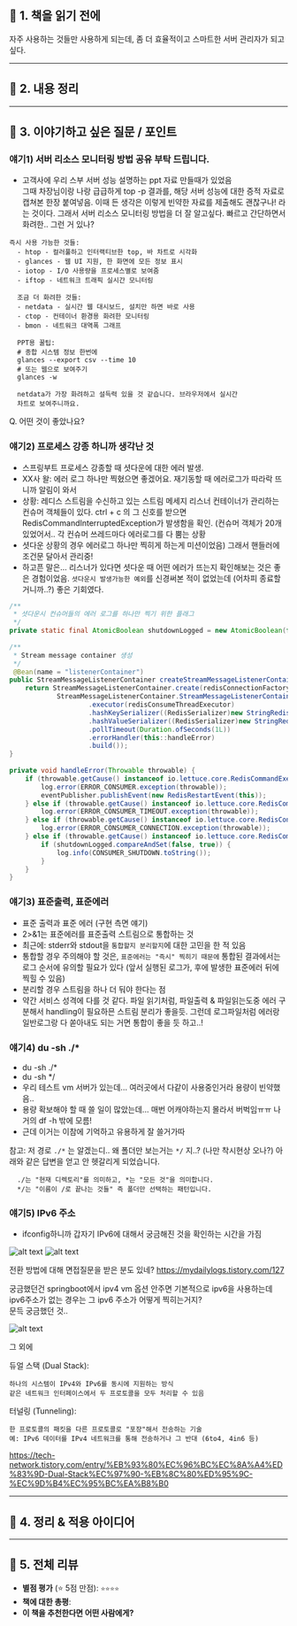 

## 🧠 1. 책을 읽기 전에
자주 사용하는 것들만 사용하게 되는데, 
좀 더 효율적이고 스마트한 서버 관리자가 되고 싶다. 

---

## 📂 2. 내용 정리 



---

## 💬 3. 이야기하고 싶은 질문 / 포인트



### 얘기1) 서버 리소스 모니터링 방법 공유 부탁 드립니다.
- 고객사에 우리 스부 서버 성능 설명하는 ppt 자료 만들때가 있었음  
  그때 차장님이랑 나랑 급급하게 top -p <PID> 결과를, 해당 서버 성능에 대한 증적 자료로 캡쳐본 한장 붙여넣음.  이때 든 생각은 이렇게 빈약한 자료를 제출해도 괜찮구나! 라는 것이다. 그래서 서버 리소스 모니터링 방법을 더 잘 알고싶다. 빠르고 간단하면서 화려한.. 그런 거 있나? 

```
즉시 사용 가능한 것들:
  - htop - 컬러풀하고 인터랙티브한 top, 바 차트로 시각화
  - glances - 웹 UI 지원, 한 화면에 모든 정보 표시
  - iotop - I/O 사용량을 프로세스별로 보여줌
  - iftop - 네트워크 트래픽 실시간 모니터링

  조금 더 화려한 것들:
  - netdata - 실시간 웹 대시보드, 설치만 하면 바로 사용
  - ctop - 컨테이너 환경용 화려한 모니터링
  - bmon - 네트워크 대역폭 그래프

  PPT용 꿀팁:
  # 종합 시스템 정보 한번에
  glances --export csv --time 10
  # 또는 웹으로 보여주기
  glances -w

  netdata가 가장 화려하고 설득력 있을 것 같습니다. 브라우저에서 실시간
  차트로 보여주니까요.
```
Q. 어떤 것이 좋았나요? 


### 얘기2) 프로세스 강종 하니까 생각난 것
- 스프링부트 프로세스 강종할 때 셧다운에 대한 에러 발생. 
- XX사 왈: 에러 로그 하나만 찍혔으면 좋겠어요. 재기동할 때 에러로그가 따라락 뜨니까 알림이 와서
- 상황: 레디스 스트림을 수신하고 있는 스트림 메세지 리스너 컨테이너가 관리하는 컨슈머 객체들이 있다. ctrl + c 의 그 신호를 받으면 RedisCommandInterruptedException가 발생함을 확인. (컨슈머 객체가 20개 있었어서.. 각 컨슈머 쓰레드마다 에러로그를 다 뿜는 상황 
- 셧다운 상황의 경우 에러로그 하나만 찍히게 하는게 미션이었음) 그래서 핸들러에 조건문 달아서 관리중!
- 하고픈 말은... 리스너가 있다면 셧다운 때 어떤 에러가 뜨는지 확인해보는 것은 좋은 경험이었음. `셧다운시 발생가능한 예외`를 신경써본 적이 없었는데 (어차피 종료할거니까..?) 좋은 기회였다.


```java
/**  
 * 셧다운시 컨슈머들의 에러 로그를 하나만 찍기 위한 플래그  
 */  
private static final AtomicBoolean shutdownLogged = new AtomicBoolean(false);  
  
/**  
 * Stream message container 생성  
 */
 @Bean(name = "listenerContainer")  
public StreamMessageListenerContainer createStreamMessageListenerContainer() {  
    return StreamMessageListenerContainer.create(redisConnectionFactory,  
            StreamMessageListenerContainer.StreamMessageListenerContainerOptions.builder()  
                    .executor(redisConsumeThreadExecutor)  
                    .hashKeySerializer((RedisSerializer)new StringRedisSerializer(StandardCharsets.UTF_8))  
                    .hashValueSerializer((RedisSerializer)new StringRedisSerializer(StandardCharsets.UTF_8))  
                    .pollTimeout(Duration.ofSeconds(1L))  
                    .errorHandler(this::handleError)  
                    .build());  
}  
  
private void handleError(Throwable throwable) {  
    if (throwable.getCause() instanceof io.lettuce.core.RedisCommandExecutionException) {  
        log.error(ERROR_CONSUMER.exception(throwable));  
        eventPublisher.publishEvent(new RedisRestartEvent(this));  
    } else if (throwable.getCause() instanceof io.lettuce.core.RedisCommandTimeoutException) {  
        log.error(ERROR_CONSUMER_TIMEOUT.exception(throwable));  
    } else if (throwable.getCause() instanceof io.lettuce.core.RedisConnectionException) {  
        log.error(ERROR_CONSUMER_CONNECTION.exception(throwable));  
    } else if (throwable.getCause() instanceof io.lettuce.core.RedisCommandInterruptedException){   // here!!
        if (shutdownLogged.compareAndSet(false, true)) {  
            log.info(CONSUMER_SHUTDOWN.toString());  
        }  
    }  
}
```

### 얘기3) 표준출력, 표준에러
- 표준 출력과 표준 에러 (구현 측면 얘기)
- 2>&1는 표준에러를 표준출력 스트림으로 통합하는 것
- 최근에: stderr와 stdout을 `통합할지 분리할지`에 대한 고민을 한 적 있음
- 통합할 경우 주의해야 할 것은, `표준에러는 "즉시" 찍히기 때문에` 통합된 결과에서는 로그 순서에 유의할 필요가 있다 (앞서 실행된 로그가, 후에 발생한 표준에러 뒤에 찍힐 수 있음) 
- 분리할 경우 스트림을 하나 더 둬야 한다는 점
- 약간 서비스 성격에 다를 것 같다. 파일 읽기처럼, 파일출력 & 파일읽는도중 에러 구분해서 handling이 필요하믄 스트림 분리가 좋을듯. 그런데 로그파일처럼 에러랑 일반로그랑 다 쏟아내도 되는 거면 통합이 좋을 듯 하고..!

### 얘기4) du -sh ./*
- du -sh ./*
- du -sh */
- 우리 테스트 vm 서버가 있는데... 여러곳에서 다같이 사용중인거라 용량이 빈약했음.. 
- 용량 확보해야 할 때 쓸 일이 많았는데... 매번 어캐야하는지 몰라서 버벅임ㅠㅠ 나 거의 df -h 밖에 모름!
- 근데 이거는 이참에 기억하고 유용하게 잘 쓸거가따

참고: 
저 경로 `./*` 는 알겠는디.. 왜 폴더만 보는거는 `*/`  지..? (나만 착시현상 오나?)
아래와 같은 답변을 얻고 안 헷갈리게 되었습니다.
```
  ./는 "현재 디렉토리"를 의미하고, *는 "모든 것"을 의미합니다.
  */는 "이름이 /로 끝나는 것들" 즉 폴더만 선택하는 패턴입니다.
```


### 얘기5) IPv6 주소
- ifconfig하니까 갑자기 IPv6에 대해서 궁금해진 것을 확인하는 시간을 가짐

![alt text](./images/9-2.png)
![alt text](./images/9-1.png)

전환 방법에 대해 면접질문을 받은 분도 있네? 
https://mydailylogs.tistory.com/127

궁금했던건 springboot에서 ipv4 vm 옵션 안주면 기본적으로 ipv6을 사용하는데  
ipv6주소가 없는 경우는 그 ipv6 주소가 어떻게 찍히는거지?  
문득 궁금했던 것..  

![alt text](./images/9-4.png)

그 외에 

듀얼 스택 (Dual Stack):

    하나의 시스템이 IPv4와 IPv6를 동시에 지원하는 방식
    같은 네트워크 인터페이스에서 두 프로토콜을 모두 처리할 수 있음

터널링 (Tunneling):

    한 프로토콜의 패킷을 다른 프로토콜로 "포장"해서 전송하는 기술
    예: IPv6 데이터를 IPv4 네트워크를 통해 전송하거나 그 반대 (6to4, 4in6 등)

https://tech-network.tistory.com/entry/%EB%93%80%EC%96%BC%EC%8A%A4%ED%83%9D-Dual-Stack%EC%97%90-%EB%8C%80%ED%95%9C-%EC%9D%B4%EC%95%BC%EA%B8%B0


---

## 🎯 4. 정리 & 적용 아이디어


---

## 🌟 5. 전체 리뷰

- **별점 평가** (⭐️ 5점 만점): `⭐️⭐️⭐️⭐️`
- **책에 대한 총평**:
- **이 책을 추천한다면 어떤 사람에게?**
